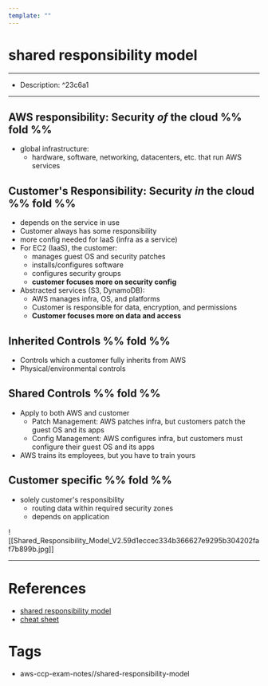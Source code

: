 ```yaml
---
template: ""
---
```


# shared responsibility model
---
- Description: ^23c6a1
---
## AWS responsibility: Security *of* the cloud  %% fold %% 
- global infrastructure:
	- hardware, software, networking, datacenters, etc. that run AWS services
## Customer's Responsibility: Security *in* the cloud %% fold %% 
- depends on the service in use
- Customer always has some responsibility
- more config needed for IaaS (infra as a service)
- For EC2 (IaaS), the customer:
	- manages guest OS and security patches
	- installs/configures software
	- configures security groups
	- **customer focuses more on security config**
- Abstracted services (S3, DynamoDB):
	- AWS manages infra, OS, and platforms
	- Customer is responsible for data, encryption, and permissions
	- **Customer focuses more on data and access**

## Inherited Controls %% fold %% 
- Controls which a customer fully inherits from AWS
- Physical/environmental controls

## Shared Controls %% fold %% 
- Apply to both AWS and customer
	- Patch Management: AWS patches infra, but customers patch the guest OS and its apps
	- Config Management: AWS configures infra, but customers must configure their guest OS and its apps
- AWS trains its employees, but you have to train yours

## Customer specific %% fold %% 
- solely customer's responsibility
	- routing data within required security zones
	- depends on application

![[Shared_Responsibility_Model_V2.59d1eccec334b366627e9295b304202faf7b899b.jpg]]

---
# References
- [shared responsibility model](https://aws.amazon.com/compliance/shared-responsibility-model/)
- [cheat sheet](https://tutorialsdojo.com/aws-shared-responsibility-model/)
# Tags
- aws-ccp-exam-notes//shared-responsibility-model 